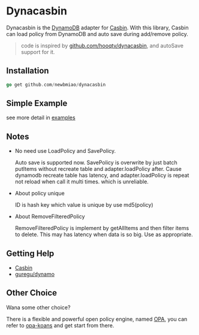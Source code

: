 Dynacasbin
==========

Dynacasbin is the [DynamoDB](https://aws.amazon.com/dynamodb/) adapter for [Casbin](https://github.com/casbin/casbin). With this library, Casbin can load policy from DynamoDB and auto save during add/remove policy.

> code is inspired by [github.com/hooqtv/dynacasbin](https://github.com/HOOQTV/dynacasbin), and autoSave support for it.

## Installation

```go
go get github.com/newbmiao/dynacasbin
```

## Simple Example

see more detail in [examples](/examples)

## Notes

-  No need use LoadPolicy and SavePolicy.

    Auto save is supported now.
    SavePolicy is overwrite by just batch putItems without recreate table and adapter.loadPolicy after.
    Cause dynamodb recreate table has latency, 
    and adapter.loadPolicy is repeat not reload when call it multi times.
    which is unreliable.

- About policy unique

    ID is hash key which value is unique by use md5(policy)
- About RemoveFilteredPolicy

    RemoveFilteredPolicy is implement by getAllItems and then filter items to delete.
    This may has latency when data is so big. Use as appropriate.

## Getting Help

- [Casbin](https://github.com/casbin/casbin)
- [guregu/dynamo](https://github.com/guregu/dynamo)

## Other Choice

Wana some other choice?

There is a flexible and powerful open policy engine, named [OPA](https://www.openpolicyagent.org/),
 you can refer to [opa-koans](https://github.com/NewbMiao/opa-koans) and get start from there.

